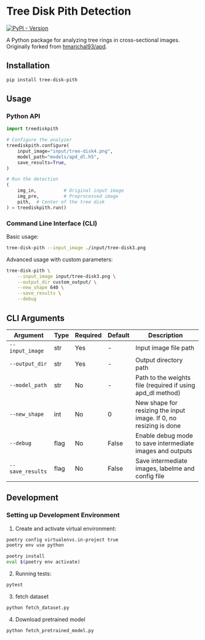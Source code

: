 # Tree Disk Pith Detection

[![PyPI - Version](https://img.shields.io/pypi/v/tree-disk-pith)](https://pypi.org/project/tree-disk-pith/)

A Python package for analyzing tree rings in cross-sectional images. Originally forked from [hmarichal93/apd](https://github.com/hmarichal93/apd).

## Installation

```bash
pip install tree-disk-pith
```

## Usage

### Python API

```python
import treediskpith

# Configure the analyzer
treediskpith.configure(
    input_image="input/tree-disk4.png",
    model_path="models/apd_dl.h5",
    save_results=True,
)

# Run the detection
(
    img_in,          # Original input image
    img_pre,         # Preprocessed image
    pith,  # Center of the tree disk
) = treediskpith.run()
```

### Command Line Interface (CLI)

Basic usage:
```bash
tree-disk-pith --input_image ./input/tree-disk3.png
```

Advanced usage with custom parameters:
```bash
tree-disk-pith \
    --input_image input/tree-disk3.png \
    --output_dir custom_output/ \
    --new_shape 640 \
    --save_results \
    --debug
```

## CLI Arguments

| Argument | Type | Required | Default | Description |
|----------|------|----------|---------|-------------|
| `--input_image` | str | Yes | - | Input image file path |
| `--output_dir` | str | Yes | - | Output directory path |
| `--model_path` | str | No | - | Path to the weights file (required if using apd_dl method) |
| `--new_shape` | int | No | 0 | New shape for resizing the input image. If 0, no resizing is done |
| `--debug` | flag | No | False | Enable debug mode to save intermediate images and outputs |
| `--save_results` | flag | No | False | Save intermediate images, labelme and config file |

## Development

### Setting up Development Environment

1. Create and activate virtual environment:
```bash
poetry config virtualenvs.in-project true
poetry env use python
```

```bash
poetry install
eval $(poetry env activate)
```

2. Running tests:
```bash
pytest
```

3. fetch dataset
```bash
python fetch_dataset.py
```

4. Download pretrained model
```bash
python fetch_pretrained_model.py
```
